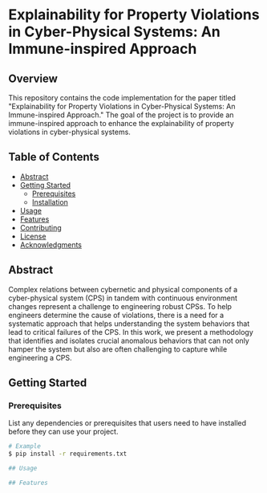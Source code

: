 # Explainability for Property Violations in Cyber-Physical Systems: An Immune-inspired Approach

## Overview

This repository contains the code implementation for the paper titled "Explainability for Property Violations in Cyber-Physical Systems: An Immune-inspired Approach." The goal of the project is to provide an immune-inspired approach to enhance the explainability of property violations in cyber-physical systems.


## Table of Contents

- [Abstract](#introduction)
- [Getting Started](#getting-started)
  - [Prerequisites](#prerequisites)
  - [Installation](#installation)
- [Usage](#usage)
- [Features](#features)
- [Contributing](#contributing)
- [License](#license)
- [Acknowledgments](#acknowledgments)

## Abstract

Complex relations between cybernetic and physical components of a cyber-physical system (CPS) in tandem with continuous environment changes represent a challenge to engineering robust CPSs. To help engineers determine the cause of violations, there is a need for a systematic approach that helps understanding the system behaviors that lead to critical failures of the CPS. In this work, we present a methodology that identifies and isolates crucial anomalous behaviors that can not only hamper the system but also are often challenging to capture while engineering a CPS. 

## Getting Started

### Prerequisites

List any dependencies or prerequisites that users need to have installed before they can use your project.

```bash
# Example
$ pip install -r requirements.txt

## Usage

## Features
